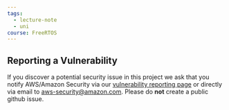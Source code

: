 ```yaml
---
tags:
  - lecture-note
  - uni
course: FreeRTOS
---
```

## Reporting a Vulnerability

If you discover a potential security issue in this project we ask that you notify AWS/Amazon Security
via our [vulnerability reporting page](http://aws.amazon.com/security/vulnerability-reporting/) or directly via email to aws-security@amazon.com.
Please do **not** create a public github issue.

